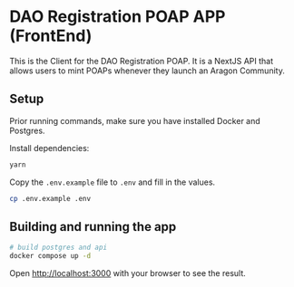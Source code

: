 # DAO Registration POAP APP (FrontEnd)

This is the Client for the DAO Registration POAP. It is a NextJS API that allows users to mint POAPs whenever they launch an Aragon Community.

## Setup

Prior running commands, make sure you have installed Docker and Postgres.

Install dependencies:

```bash
yarn
```

Copy the `.env.example` file to `.env` and fill in the values.

```bash
cp .env.example .env
```

## Building and running the app

```bash
# build postgres and api
docker compose up -d
```

Open [http://localhost:3000](http://localhost:3000) with your browser to see the result.

